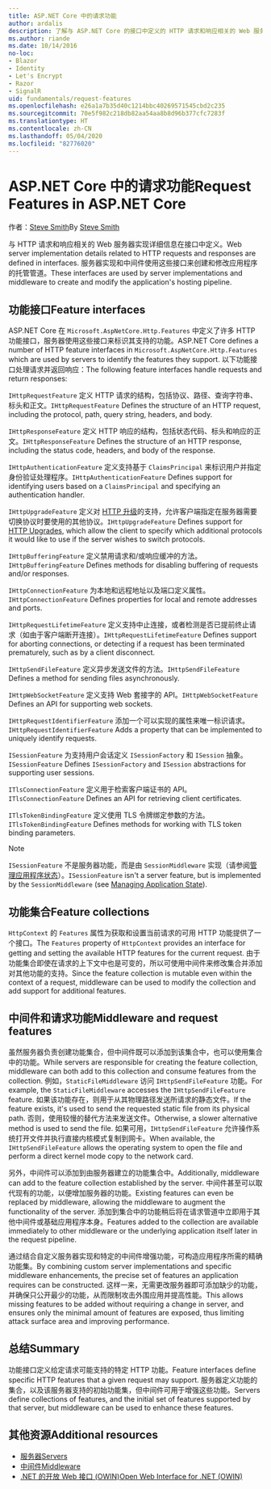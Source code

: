 ```yaml
---
title: ASP.NET Core 中的请求功能
author: ardalis
description: 了解与 ASP.NET Core 的接口中定义的 HTTP 请求和响应相关的 Web 服务器实现详细信息。
ms.author: riande
ms.date: 10/14/2016
no-loc:
- Blazor
- Identity
- Let's Encrypt
- Razor
- SignalR
uid: fundamentals/request-features
ms.openlocfilehash: e26a1a7b35d40c1214bbc40269571545cbd2c235
ms.sourcegitcommit: 70e5f982c218db82aa54aa8b8d96b377cfc7283f
ms.translationtype: HT
ms.contentlocale: zh-CN
ms.lasthandoff: 05/04/2020
ms.locfileid: "82776020"
---
```

# <a name="request-features-in-aspnet-core"></a><span data-ttu-id="a4c6f-103">ASP.NET Core 中的请求功能</span><span class="sxs-lookup"><span data-stu-id="a4c6f-103">Request Features in ASP.NET Core</span></span>

<span data-ttu-id="a4c6f-104">作者：[Steve Smith](https://ardalis.com/)</span><span class="sxs-lookup"><span data-stu-id="a4c6f-104">By [Steve Smith](https://ardalis.com/)</span></span>

<span data-ttu-id="a4c6f-105">与 HTTP 请求和响应相关的 Web 服务器实现详细信息在接口中定义。</span><span class="sxs-lookup"><span data-stu-id="a4c6f-105">Web server implementation details related to HTTP requests and responses are defined in interfaces.</span></span> <span data-ttu-id="a4c6f-106">服务器实现和中间件使用这些接口来创建和修改应用程序的托管管道。</span><span class="sxs-lookup"><span data-stu-id="a4c6f-106">These interfaces are used by server implementations and middleware to create and modify the application's hosting pipeline.</span></span>

## <a name="feature-interfaces"></a><span data-ttu-id="a4c6f-107">功能接口</span><span class="sxs-lookup"><span data-stu-id="a4c6f-107">Feature interfaces</span></span>

<span data-ttu-id="a4c6f-108">ASP.NET Core 在 `Microsoft.AspNetCore.Http.Features` 中定义了许多 HTTP 功能接口，服务器使用这些接口来标识其支持的功能。</span><span class="sxs-lookup"><span data-stu-id="a4c6f-108">ASP.NET Core defines a number of HTTP feature interfaces in `Microsoft.AspNetCore.Http.Features` which are used by servers to identify the features they support.</span></span> <span data-ttu-id="a4c6f-109">以下功能接口处理请求并返回响应：</span><span class="sxs-lookup"><span data-stu-id="a4c6f-109">The following feature interfaces handle requests and return responses:</span></span>

<span data-ttu-id="a4c6f-110">`IHttpRequestFeature` 定义 HTTP 请求的结构，包括协议、路径、查询字符串、标头和正文。</span><span class="sxs-lookup"><span data-stu-id="a4c6f-110">`IHttpRequestFeature` Defines the structure of an HTTP request, including the protocol, path, query string, headers, and body.</span></span>

<span data-ttu-id="a4c6f-111">`IHttpResponseFeature` 定义 HTTP 响应的结构，包括状态代码、标头和响应的正文。</span><span class="sxs-lookup"><span data-stu-id="a4c6f-111">`IHttpResponseFeature` Defines the structure of an HTTP response, including the status code, headers, and body of the response.</span></span>

<span data-ttu-id="a4c6f-112">`IHttpAuthenticationFeature` 定义支持基于 `ClaimsPrincipal` 来标识用户并指定身份验证处理程序。</span><span class="sxs-lookup"><span data-stu-id="a4c6f-112">`IHttpAuthenticationFeature` Defines support for identifying users based on a `ClaimsPrincipal` and specifying an authentication handler.</span></span>

<span data-ttu-id="a4c6f-113">`IHttpUpgradeFeature` 定义对 [HTTP 升级](https://tools.ietf.org/html/rfc2616.html#section-14.42)的支持，允许客户端指定在服务器需要切换协议时要使用的其他协议。</span><span class="sxs-lookup"><span data-stu-id="a4c6f-113">`IHttpUpgradeFeature` Defines support for [HTTP Upgrades](https://tools.ietf.org/html/rfc2616.html#section-14.42), which allow the client to specify which additional protocols it would like to use if the server wishes to switch protocols.</span></span>

<span data-ttu-id="a4c6f-114">`IHttpBufferingFeature` 定义禁用请求和/或响应缓冲的方法。</span><span class="sxs-lookup"><span data-stu-id="a4c6f-114">`IHttpBufferingFeature` Defines methods for disabling buffering of requests and/or responses.</span></span>

<span data-ttu-id="a4c6f-115">`IHttpConnectionFeature` 为本地和远程地址以及端口定义属性。</span><span class="sxs-lookup"><span data-stu-id="a4c6f-115">`IHttpConnectionFeature` Defines properties for local and remote addresses and ports.</span></span>

<span data-ttu-id="a4c6f-116">`IHttpRequestLifetimeFeature` 定义支持中止连接，或者检测是否已提前终止请求（如由于客户端断开连接）。</span><span class="sxs-lookup"><span data-stu-id="a4c6f-116">`IHttpRequestLifetimeFeature` Defines support for aborting connections, or detecting if a request has been terminated prematurely, such as by a client disconnect.</span></span>

<span data-ttu-id="a4c6f-117">`IHttpSendFileFeature` 定义异步发送文件的方法。</span><span class="sxs-lookup"><span data-stu-id="a4c6f-117">`IHttpSendFileFeature` Defines a method for sending files asynchronously.</span></span>

<span data-ttu-id="a4c6f-118">`IHttpWebSocketFeature` 定义支持 Web 套接字的 API。</span><span class="sxs-lookup"><span data-stu-id="a4c6f-118">`IHttpWebSocketFeature` Defines an API for supporting web sockets.</span></span>

<span data-ttu-id="a4c6f-119">`IHttpRequestIdentifierFeature` 添加一个可以实现的属性来唯一标识请求。</span><span class="sxs-lookup"><span data-stu-id="a4c6f-119">`IHttpRequestIdentifierFeature` Adds a property that can be implemented to uniquely identify requests.</span></span>

<span data-ttu-id="a4c6f-120">`ISessionFeature` 为支持用户会话定义 `ISessionFactory` 和 `ISession` 抽象。</span><span class="sxs-lookup"><span data-stu-id="a4c6f-120">`ISessionFeature` Defines `ISessionFactory` and `ISession` abstractions for supporting user sessions.</span></span>

<span data-ttu-id="a4c6f-121">`ITlsConnectionFeature` 定义用于检索客户端证书的 API。</span><span class="sxs-lookup"><span data-stu-id="a4c6f-121">`ITlsConnectionFeature` Defines an API for retrieving client certificates.</span></span>

<span data-ttu-id="a4c6f-122">`ITlsTokenBindingFeature` 定义使用 TLS 令牌绑定参数的方法。</span><span class="sxs-lookup"><span data-stu-id="a4c6f-122">`ITlsTokenBindingFeature` Defines methods for working with TLS token binding parameters.</span></span>

> [!NOTE]
> <span data-ttu-id="a4c6f-123">`ISessionFeature` 不是服务器功能，而是由 `SessionMiddleware` 实现（请参阅[管理应用程序状态](app-state.md)）。</span><span class="sxs-lookup"><span data-stu-id="a4c6f-123">`ISessionFeature` isn't a server feature, but is implemented by the `SessionMiddleware` (see [Managing Application State](app-state.md)).</span></span>

## <a name="feature-collections"></a><span data-ttu-id="a4c6f-124">功能集合</span><span class="sxs-lookup"><span data-stu-id="a4c6f-124">Feature collections</span></span>

<span data-ttu-id="a4c6f-125">`HttpContext` 的 `Features` 属性为获取和设置当前请求的可用 HTTP 功能提供了一个接口。</span><span class="sxs-lookup"><span data-stu-id="a4c6f-125">The `Features` property of `HttpContext` provides an interface for getting and setting the available HTTP features for the current request.</span></span> <span data-ttu-id="a4c6f-126">由于功能集合即使在请求的上下文中也是可变的，所以可使用中间件来修改集合并添加对其他功能的支持。</span><span class="sxs-lookup"><span data-stu-id="a4c6f-126">Since the feature collection is mutable even within the context of a request, middleware can be used to modify the collection and add support for additional features.</span></span>

## <a name="middleware-and-request-features"></a><span data-ttu-id="a4c6f-127">中间件和请求功能</span><span class="sxs-lookup"><span data-stu-id="a4c6f-127">Middleware and request features</span></span>

<span data-ttu-id="a4c6f-128">虽然服务器负责创建功能集合，但中间件既可以添加到该集合中，也可以使用集合中的功能。</span><span class="sxs-lookup"><span data-stu-id="a4c6f-128">While servers are responsible for creating the feature collection, middleware can both add to this collection and consume features from the collection.</span></span> <span data-ttu-id="a4c6f-129">例如，`StaticFileMiddleware` 访问 `IHttpSendFileFeature` 功能。</span><span class="sxs-lookup"><span data-stu-id="a4c6f-129">For example, the `StaticFileMiddleware` accesses the `IHttpSendFileFeature` feature.</span></span> <span data-ttu-id="a4c6f-130">如果该功能存在，则用于从其物理路径发送所请求的静态文件。</span><span class="sxs-lookup"><span data-stu-id="a4c6f-130">If the feature exists, it's used to send the requested static file from its physical path.</span></span> <span data-ttu-id="a4c6f-131">否则，使用较慢的替代方法来发送文件。</span><span class="sxs-lookup"><span data-stu-id="a4c6f-131">Otherwise, a slower alternative method is used to send the file.</span></span> <span data-ttu-id="a4c6f-132">如果可用，`IHttpSendFileFeature` 允许操作系统打开文件并执行直接内核模式复制到网卡。</span><span class="sxs-lookup"><span data-stu-id="a4c6f-132">When available, the `IHttpSendFileFeature` allows the operating system to open the file and perform a direct kernel mode copy to the network card.</span></span>

<span data-ttu-id="a4c6f-133">另外，中间件可以添加到由服务器建立的功能集合中。</span><span class="sxs-lookup"><span data-stu-id="a4c6f-133">Additionally, middleware can add to the feature collection established by the server.</span></span> <span data-ttu-id="a4c6f-134">中间件甚至可以取代现有的功能，以便增加服务器的功能。</span><span class="sxs-lookup"><span data-stu-id="a4c6f-134">Existing features can even be replaced by middleware, allowing the middleware to augment the functionality of the server.</span></span> <span data-ttu-id="a4c6f-135">添加到集合中的功能稍后将在请求管道中立即用于其他中间件或基础应用程序本身。</span><span class="sxs-lookup"><span data-stu-id="a4c6f-135">Features added to the collection are available immediately to other middleware or the underlying application itself later in the request pipeline.</span></span>

<span data-ttu-id="a4c6f-136">通过结合自定义服务器实现和特定的中间件增强功能，可构造应用程序所需的精确功能集。</span><span class="sxs-lookup"><span data-stu-id="a4c6f-136">By combining custom server implementations and specific middleware enhancements, the precise set of features an application requires can be constructed.</span></span> <span data-ttu-id="a4c6f-137">这样一来，无需更改服务器即可添加缺少的功能，并确保只公开最少的功能，从而限制攻击外围应用并提高性能。</span><span class="sxs-lookup"><span data-stu-id="a4c6f-137">This allows missing features to be added without requiring a change in server, and ensures only the minimal amount of features are exposed, thus limiting attack surface area and improving performance.</span></span>

## <a name="summary"></a><span data-ttu-id="a4c6f-138">总结</span><span class="sxs-lookup"><span data-stu-id="a4c6f-138">Summary</span></span>

<span data-ttu-id="a4c6f-139">功能接口定义给定请求可能支持的特定 HTTP 功能。</span><span class="sxs-lookup"><span data-stu-id="a4c6f-139">Feature interfaces define specific HTTP features that a given request may support.</span></span> <span data-ttu-id="a4c6f-140">服务器定义功能的集合，以及该服务器支持的初始功能集，但中间件可用于增强这些功能。</span><span class="sxs-lookup"><span data-stu-id="a4c6f-140">Servers define collections of features, and the initial set of features supported by that server, but middleware can be used to enhance these features.</span></span>

## <a name="additional-resources"></a><span data-ttu-id="a4c6f-141">其他资源</span><span class="sxs-lookup"><span data-stu-id="a4c6f-141">Additional resources</span></span>

* [<span data-ttu-id="a4c6f-142">服务器</span><span class="sxs-lookup"><span data-stu-id="a4c6f-142">Servers</span></span>](xref:fundamentals/servers/index)
* [<span data-ttu-id="a4c6f-143">中间件</span><span class="sxs-lookup"><span data-stu-id="a4c6f-143">Middleware</span></span>](xref:fundamentals/middleware/index)
* [<span data-ttu-id="a4c6f-144">.NET 的开放 Web 接口 (OWIN)</span><span class="sxs-lookup"><span data-stu-id="a4c6f-144">Open Web Interface for .NET (OWIN)</span></span>](xref:fundamentals/owin)
